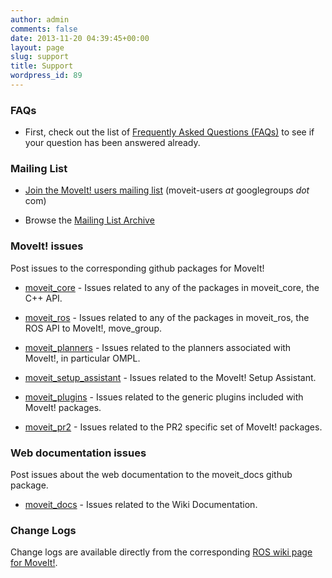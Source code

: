 ```yaml
---
author: admin
comments: false
date: 2013-11-20 04:39:45+00:00
layout: page
slug: support
title: Support
wordpress_id: 89
---
```



### FAQs

  * First, check out the list of [Frequently Asked Questions (FAQs)](/faqs) to see if your question has been answered already.

### Mailing List






  * [Join the MoveIt! users mailing list](https://groups.google.com/forum/#!forum/moveit-users/join) (moveit-users _at_ googlegroups _dot_ com)


  * Browse the [Mailing List Archive](https://groups.google.com/forum/#%21forum/moveit-users)





### MoveIt! issues


Post issues to the corresponding github packages for MoveIt!




  * [moveit_core](https://github.com/ros-planning/moveit_core/issues) - Issues related to any of the packages in moveit_core, the C++ API.


  * [moveit_ros](https://github.com/ros-planning/moveit_ros/issues) - Issues related to any of the packages in moveit_ros, the ROS API to MoveIt!, move_group.


  * [moveit_planners](https://github.com/ros-planning/moveit_planners/issues) - Issues related to the planners associated with MoveIt!, in particular OMPL.


  * [moveit_setup_assistant](https://github.com/ros-planning/moveit_setup_assistant/issues) - Issues related to the MoveIt! Setup Assistant.


  * [moveit_plugins](https://github.com/ros-planning/moveit_plugins/issues) - Issues related to the generic plugins included with MoveIt! packages.


  * [moveit_pr2](https://github.com/ros-planning/moveit_pr2/issues) - Issues related to the PR2 specific set of MoveIt! packages.




### Web documentation issues


Post issues about the web documentation to the moveit_docs github package.




  * [moveit_docs](https://github.com/ros-planning/moveit_docs/issues) - Issues related to the Wiki Documentation.




### Change Logs


Change logs are available directly from the corresponding [ROS wiki page for MoveIt!](http://wiki.ros.org/moveit).
